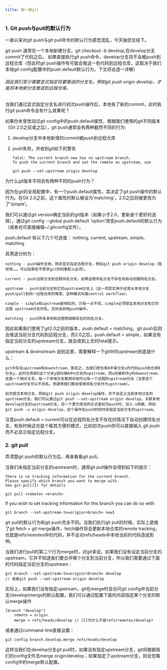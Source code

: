```yaml
---
title: 聊一聊git
---
```


###  1. Git push与pull的默认行为

 一直以来对git push与git pull命令的默认行为感觉混乱，今天抽空总结下。

git push 通常在一个本地新建分支。git checkout -b develop,在develop分支commit了代码之后。 
如果直接执行git push命令，develop分支将不会被push到远程仓库（但此时git push操作有可能会推送一些代码到远程仓库，这取决于我们本地git config配置中的push.default默认行为，下文将会逐一详解）

###### 因此我们至少需要显式指定将要推送的分支名，例如git push origin develop，才能将本地新分支推送到远程仓库。

当我们通过显式指定分支名进行初次push操作后，本地有了新的commit，此时执行git push命令会有什么效果呢？

如果你未曾改动过git config中的push.default属性，根据我们使用的git不同版本（Git 2.0之前或之后），git push通常会有两种截然不同的行为:

1.	develop分支中本地新增的commit被push到远程仓库
2.	push失败，并收到git如下的警告
	
		fatal: The current branch new has no upstream branch.  
		To push the current branch and set the remote as upstream, use

    	git push --set-upstream origin develop

为什么git版本不同会有两种不同的push行为？

因为在git的全局配置中，有一个push.default属性，其决定了git push操作的默认行为。在Git 2.0之前，这个属性的默认被设为'matching'，2.0之后则被更改为了'simple'。

我们可以通过git version确定当前的git版本（如果小于2.0，更新是个更好的选择），通过git config --global push.default 'option'改变push.default的默认行为（或者也可直接编辑~/.gitconfig文件）。

push.default 有以下几个可选值： 
nothing, current, upstream, simple, matching

其用途分别为：

	nothing - push操作无效，除非显式指定远程分支，例如git push origin develop（我觉得。。。可以给那些不愿学git的同事配上此项）。

	current - push当前分支到远程同名分支，如果远程同名分支不存在则自动创建同名分支。

	upstream - push当前分支到它的upstream分支上（这一项其实用于经常从本地分支push/pull到同一远程仓库的情景，这种模式叫做central workflow）。

	simple - simple和upstream是相似的，只有一点不同，simple必须保证本地分支和它的远程 upstream分支同名，否则会拒绝push操作。

	matching - push所有本地和远程两端都存在的同名分支。

因此如果我们使用了git2.0之前的版本，push.default = matching，git push后则会推送当前分支代码到远程分支，而2.0之后，push.default = simple，如果没有指定当前分支的upstream分支，就会收到上文的fatal提示。

upstream & downstream
说到这里，需要解释一下git中的upstream到底是什么：

	git中存在upstream和downstream，简言之，当我们把仓库A中某分支x的代码push到仓库B分支y，此时仓库B的这个分支y就叫做A中x分支的upstream，而x则被称作y的downstream，这是一个相对关系，每一个本地分支都相对地可以有一个远程的upstream分支（注意这个upstream分支可以不同名，但通常我们都会使用同名分支作为upstream）。

	初次提交本地分支，例如git push origin develop操作，并不会定义当前本地分支的upstream分支，我们可以通过git push --set-upstream origin develop，关联本地develop分支的upstream分支，另一个更为简洁的方式是初次push时，加入-u参数，例如git push -u origin develop，这个操作在push的同时会指定当前分支的upstream。

注意push.default = current可以在远程同名分支不存在的情况下自动创建同名分支，有些时候这也是个极其方便的模式，比如初次push你可以直接输入 git push 而不必显示指定远程分支。

### 2. git pull

弄清楚git push的默认行为后，再来看看git pull。

当我们未指定当前分支的upstream时，通常git pull操作会得到如下的提示：

	There is no tracking information for the current branch.  
	Please specify which branch you want to merge with.  
	See git-pull(1) for details

    git pull <remote> <branch>

If you wish to set tracking information for this branch you can do so with:

    git branch --set-upstream-to=origin/<branch> new1

git pull的默认行为和git push完全不同。当我们执行git pull的时候，实际上是做了git fetch + git merge操作，fetch操作将会更新本地仓库的remote tracking，也就是refs/remotes中的代码，并不会对refs/heads中本地当前的代码造成影响。

当我们进行pull的第二个行为merge时，对git来说，如果我们没有设定当前分支的upstream，它并不知道我们要合并哪个分支到当前分支，所以我们需要通过下面的代码指定当前分支的upstream：

	git branch --set-upstream-to=origin/<branch> develop  
	// 或者git push --set-upstream origin develop 
实际上，如果我们没有指定upstream，git在merge时会访问git config中当前分支(develop)merge的默认配置，我们可以通过配置下面的内容指定某个分支的默认merge操作

	[branch "develop"]
    	remote = origin
    	merge = refs/heads/develop // [1]为什么不是refs/remotes/develop?
或者通过command-line直接设置：

	git config branch.develop.merge refs/heads/develop  
这样当我们在develop分支git pull时，如果没有指定upstream分支，git将根据我们的config文件去merge origin/develop；如果指定了upstream分支，则会忽略config中的merge默认配置。

